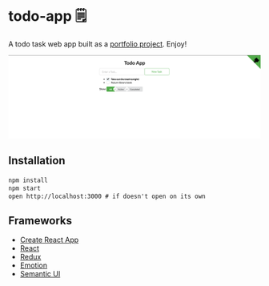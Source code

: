 # todo-app 🗒

A todo task web app built as a [portfolio project](https://adamdubey.github.io/projects/2019-09-15-deploying-a-react-app-to-github-pages/). Enjoy!

![](app-demo.png)

## Installation

```
npm install
npm start
open http://localhost:3000 # if doesn't open on its own
```

## Frameworks

- [Create React App](https://facebook.github.io/create-react-app/)
- [React](https://reactjs.org/)
- [Redux](https://redux.js.org/)
- [Emotion](https://emotion.sh/)
- [Semantic UI](https://semantic-ui.com/)
